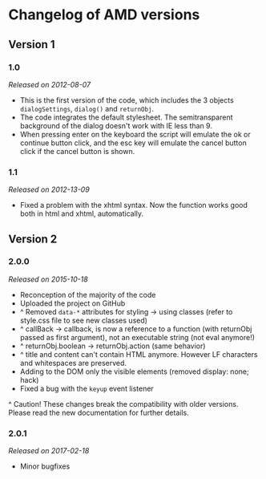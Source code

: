 # Changelog of AMD versions #


## Version 1 ##

### 1.0 ###

*Released on 2012-08-07*

- This is the first version of the code, which includes the 3 objects `dialogSettings`, `dialog()` and `returnObj`.
- The code integrates the default stylesheet. The semitransparent background of the dialog doesn't work with IE less than 9.
- When pressing enter on the keyboard the script will emulate the ok or continue button click, and the esc key will emulate the cancel button click if the cancel button is shown.

### 1.1 ###

*Released on 2012-13-09*

- Fixed a problem with the xhtml syntax. Now the function works good both in html and xhtml, automatically.


## Version 2 ##

### 2.0.0 ###

*Released on 2015-10-18*

- Reconception of the majority of the code
- Uploaded the project on GitHub
- ^ Removed `data-*` attributes for styling → using classes (refer to style.css file to see new classes used)
- ^ callBack → callback, is now a reference to a function (with returnObj passed as first argument), not an executable string (not eval anymore!)
- ^ returnObj.boolean → returnObj.action (same behavior)
- ^ title and content can't contain HTML anymore. However LF characters and whitespaces are preserved.
- Adding to the DOM only the visible elements (removed display: none; hack)
- Fixed a bug with the `keyup` event listener

^ Caution! These changes break the compatibility with older versions. Please read the new documentation for further details.

### 2.0.1 ###

*Released on 2017-02-18*

- Minor bugfixes
